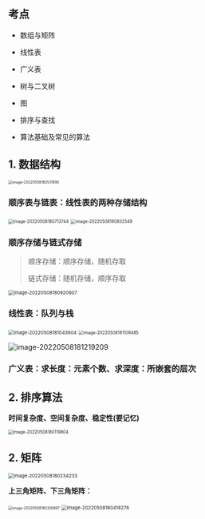 ## 考点

- 数组与矩阵

- 线性表

- 广义表

- 树与二叉树

- 图

- 排序与查找
- 算法基础及常见的算法

## 1. 数据结构

<img src="../assets/软件设计师/image-20220508180531890.png" alt="image-20220508180531890" style="zoom:50%;" />

### 顺序表与链表：线性表的两种存储结构

<img src="../assets/软件设计师/image-20220508180713744.png" alt="image-20220508180713744" style="zoom:60%;" />

<img src="../assets/软件设计师/image-20220508180832549.png" alt="image-20220508180832549" style="zoom:60%;" />

### 顺序存储与链式存储

> 顺序存储：顺序存储，随机存取
>
> 链式存储：随机存储，顺序存取

<img src="../assets/软件设计师/image-20220508180920607.png" alt="image-20220508180920607" style="zoom:67%;" />

### 线性表：队列与栈

<img src="../assets/软件设计师/image-20220508181043604.png" alt="image-20220508181043604" style="zoom:67%;" />

<img src="../assets/软件设计师/image-20220508181109485.png" alt="image-20220508181109485" style="zoom:60%;" />

![image-20220508181219209](../assets/软件设计师/image-20220508181219209.png)

### 广义表：求长度：元素个数、求深度：所嵌套的层次





## 2. 排序算法

**时间复杂度、空间复杂度、稳定性(要记忆)**

<img src="../assets/软件设计师/image-20220508180119804.png" alt="image-20220508180119804" style="zoom:60%;" />

## 2. 矩阵

<img src="../assets/软件设计师/image-20220508180234233.png" alt="image-20220508180234233" style="zoom:67%;" />

**上三角矩阵、下三角矩阵：**

<img src="../assets/软件设计师/image-20220508180326897.png" alt="image-20220508180326897" style="zoom:50%;" />

<img src="../assets/软件设计师/image-20220508180418276.png" alt="image-20220508180418276" style="zoom:67%;" />